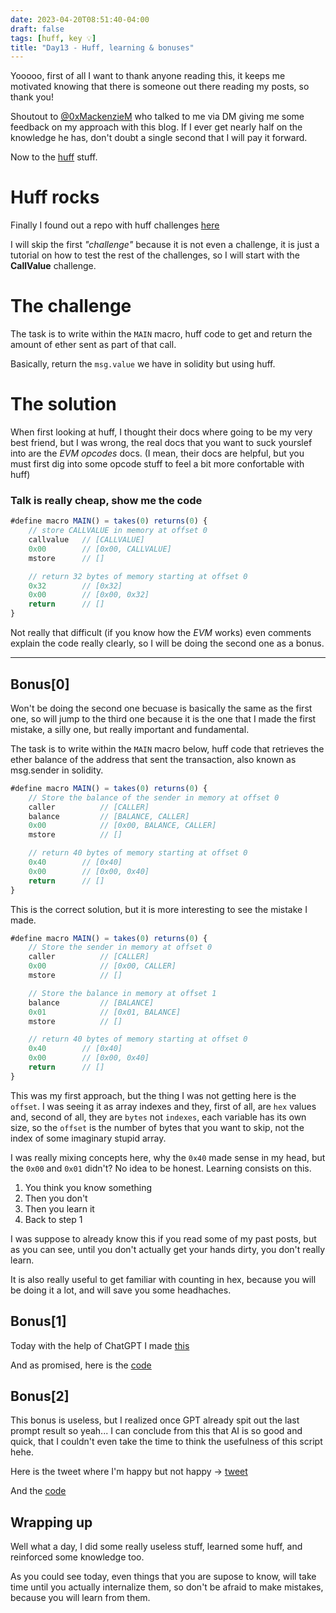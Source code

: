 ```yaml
---
date: 2023-04-20T08:51:40-04:00
draft: false
tags: [huff, key 💡]
title: "Day13 - Huff, learning & bonuses"
---
```


Yooooo, first of all I want to thank anyone reading this, it keeps me motivated knowing that there is someone out there reading my posts, so thank you!

Shoutout to [@0xMackenzieM](https://twitter.com/0xMackenzieM) who talked to me via DM giving me some feedback on my approach with this blog. If I ever get nearly half on the knowledge he has, don't doubt a single second that I will pay it forward.

Now to the [huff](https://huff.sh/) stuff.

# Huff rocks

Finally I found out a repo with huff challenges [here](https://github.com/RareSkills/huff-puzzles)

I will skip the first *"challenge"* because it is not even a challenge, it is just a tutorial on how to test the rest of the challenges, so I will start with the **CallValue** challenge.

# The challenge

The task is to write within the `MAIN` macro, huff code to get and return the amount of ether sent as part of that call.

Basically, return the `msg.value` we have in solidity but using huff.

# The solution

When first looking at huff, I thought their docs where going to be my very best friend, but I was wrong, the real docs that you want to suck yourslef into are the *EVM opcodes* docs. (I mean, their docs are helpful, but you must first dig into some opcode stuff to feel a bit more confortable with huff)

### Talk is really cheap, show me the code

```javascript
#define macro MAIN() = takes(0) returns(0) {
    // store CALLVALUE in memory at offset 0
    callvalue   // [CALLVALUE]
    0x00        // [0x00, CALLVALUE]
    mstore      // []

    // return 32 bytes of memory starting at offset 0
    0x32        // [0x32]
    0x00        // [0x00, 0x32]
    return      // []
}
```

Not really that difficult (if you know how the *EVM* works) even comments explain the code really clearly, so I will be doing the second one as a bonus.

---

## Bonus[0]

Won't be doing the second one becuase is basically the same as the first one, so will jump to the third one because it is the one that I made the first mistake, a silly one, but really important and fundamental.

The task is to write within the `MAIN` macro below, huff code that retrieves the ether balance of the address that sent the transaction, also known as msg.sender in solidity.

```javascript
#define macro MAIN() = takes(0) returns(0) {
    // Store the balance of the sender in memory at offset 0
    caller          // [CALLER]
    balance         // [BALANCE, CALLER] 
    0x00            // [0x00, BALANCE, CALLER]
    mstore          // []

    // return 40 bytes of memory starting at offset 0
    0x40        // [0x40]
    0x00        // [0x00, 0x40]
    return      // []  
}
```

This is the correct solution, but it is more interesting to see the mistake I made.

```javascript
#define macro MAIN() = takes(0) returns(0) {
    // Store the sender in memory at offset 0
    caller          // [CALLER]
    0x00            // [0x00, CALLER]
    mstore          // []

    // Store the balance in memory at offset 1
    balance         // [BALANCE]
    0x01            // [0x01, BALANCE]
    mstore          // []

    // return 40 bytes of memory starting at offset 0
    0x40        // [0x40]
    0x00        // [0x00, 0x40]
    return      // []  
}
```

This was my first approach, but the thing I was not getting here is the `offset`. I was seeing it as array indexes and they, first of all, are `hex` values and, second of all, they are `bytes` not `indexes`, each variable has its own size, so the `offset` is the number of bytes that you want to skip, not the index of some imaginary stupid array.

I was really mixing concepts here, why the `0x40` made sense in my head, but the `0x00` and `0x01` didn't? No idea to be honest. Learning consists on this.

1. You think you know something
2. Then you don't
3. Then you learn it
4. Back to step 1

I was suppose to already know this if you read some of my past posts, but as you can see, until you don't actually get your hands dirty, you don't really learn.

It is also really useful to get familiar with counting in hex, because you will be doing it a lot, and will save you some headhaches.

## Bonus[1]

Today with the help of ChatGPT I made [this](https://twitter.com/mariodev__/status/1649001656762220546?s=20)

And as promised, here is the [code](https://gist.github.com/Mario-SO/409ca4b38692741420ba1793423c7435)

## Bonus[2]

This bonus is useless, but I realized once GPT already spit out the last prompt result so yeah... I can conclude from this that AI is so good and quick, that I couldn't even take the time to think the usefulness of this script hehe.

Here is the tweet where I'm happy but not happy -> [tweet](https://twitter.com/mariodev__/status/1649062765984874549?s=20)

And the [code](https://gist.github.com/Mario-SO/c988b26e4c4f6e24228bac6d5591d940)

## Wrapping up

Well what a day, I did some really useless stuff, learned some huff, and reinforced some knowledge too.

As you could see today, even things that you are supose to know, will take time until you actually internalize them, so don't be afraid to make mistakes, because you will learn from them.
